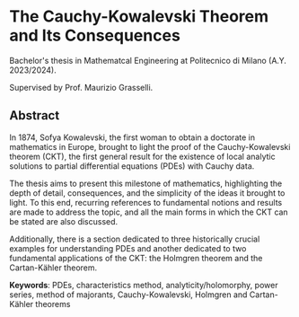 # The Cauchy-Kowalevski Theorem and Its Consequences

Bachelor's thesis in Mathematcal Engineering at Politecnico di Milano (A.Y. 2023/2024).

Supervised by Prof. Maurizio Grasselli.

## Abstract

In 1874, Sofya Kowalevski, the first woman to obtain a doctorate in mathematics in Europe, brought to light the proof of the Cauchy-Kowalevski theorem (CKT), the first general result for the existence of local analytic solutions to partial differential equations (PDEs) with Cauchy data.

The thesis aims to present this milestone of mathematics, highlighting the depth of detail, consequences, and the simplicity of the ideas it brought to light. To this end, recurring references to fundamental notions and results are made to address the topic, and all the main forms in which the CKT can be stated are also discussed.

Additionally, there is a section dedicated to three historically crucial examples for understanding PDEs and another dedicated to two fundamental applications of the CKT: the Holmgren theorem and the Cartan-Kähler theorem.

__Keywords__: PDEs, characteristics method, analyticity/holomorphy, power series, method of majorants, Cauchy-Kowalevski, Holmgren and Cartan-Kähler theorems
